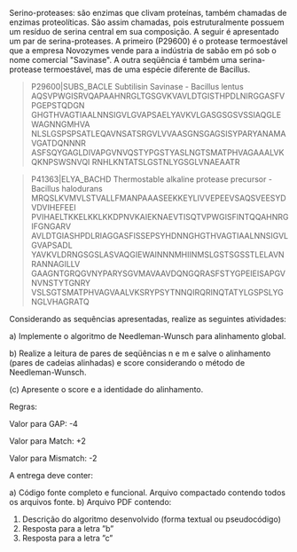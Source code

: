 Serino-proteases: são enzimas que clivam proteínas, também chamadas de enzimas proteolíticas. São assim chamadas, pois estruturalmente possuem um resíduo de serina central em sua composição. A seguir é apresentado um par de serina-proteases. A primeiro (P29600) é o protease termoestável que a empresa Novozymes vende para a indústria de sabão em pó sob o nome comercial "Savinase". A outra seqüência é também uma serina-protease termoestável, mas de uma espécie diferente de Bacillus.

>P29600|SUBS_BACLE Subtilisin Savinase - Bacillus lentus
AQSVPWGISRVQAPAAHNRGLTGSGVKVAVLDTGISTHPDLNIRGGASFVPGEPSTQDGN
GHGTHVAGTIAALNNSIGVLGVAPSAELYAVKVLGASGSGSVSSIAQGLEWAGNNGMHVA
NLSLGSPSPSATLEQAVNSATSRGVLVVAASGNSGAGSISYPARYANAMAVGATDQNNNR
ASFSQYGAGLDIVAPGVNVQSTYPGSTYASLNGTSMATPHVAGAAALVKQKNPSWSNVQI
RNHLKNTATSLGSTNLYGSGLVNAEAATR

>P41363|ELYA_BACHD Thermostable alkaline protease precursor - Bacillus halodurans
MRQSLKVMVLSTVALLFMANPAAASEEKKEYLIVVEPEEVSAQSVEESYDVDVIHEFEEI
PVIHAELTKKELKKLKKDPNVKAIEKNAEVTISQTVPWGISFINTQQAHNRGIFGNGARV
AVLDTGIASHPDLRIAGGASFISSEPSYHDNNGHGTHVAGTIAALNNSIGVLGVAPSADL
YAVKVLDRNGSGSLASVAQGIEWAINNNMHIINMSLGSTSGSSTLELAVNRANNAGILLV
GAAGNTGRQGVNYPARYSGVMAVAAVDQNGQRASFSTYGPEIEISAPGVNVNSTYTGNRY
VSLSGTSMATPHVAGVAALVKSRYPSYTNNQIRQRINQTATYLGSPSLYGNGLVHAGRATQ

Considerando as sequências apresentadas, realize as seguintes atividades:

a) Implemente o algoritmo de Needleman-Wunsch para alinhamento global.

b) Realize a leitura de pares de seqüências n e m e salve o alinhamento (pares de cadeias alinhadas) e score considerando o método de Needleman-Wunsch.

(c) Apresente o score e a identidade do alinhamento.

Regras:

Valor para GAP: -4

Valor para Match: +2

Valor para Mismatch: -2

A entrega deve conter:

a) Código fonte completo e funcional. Arquivo compactado contendo todos os arquivos
fonte.
b) Arquivo PDF contendo:
1. Descrição do algoritmo desenvolvido (forma textual ou pseudocódigo)
2. Resposta para a letra ”b”
3. Resposta para a letra ”c”
